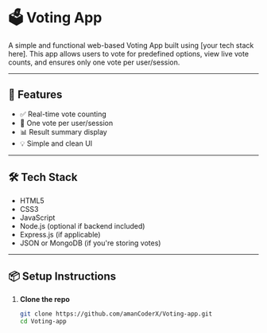 # 🗳️ Voting App

A simple and functional web-based Voting App built using [your tech stack here]. This app allows users to vote for predefined options, view live vote counts, and ensures only one vote per user/session.

---

## 🚀 Features

- ✅ Real-time vote counting
- 🧑 One vote per user/session
- 📊 Result summary display
- 💡 Simple and clean UI

---

## 🛠️ Tech Stack

- HTML5
- CSS3
- JavaScript
- Node.js (optional if backend included)
- Express.js (if applicable)
- JSON or MongoDB (if you're storing votes)

---

## 📦 Setup Instructions

1. **Clone the repo**
   ```bash
   git clone https://github.com/amanCoderX/Voting-app.git
   cd Voting-app

